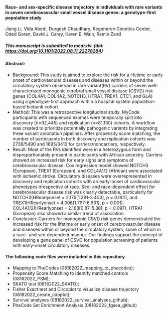 #### Race- and sex-specific disease trajectory in individuals with rare variants in seven cerebrovascular small vessel disease genes: a genotype-first population study 
Jiang Li, Vida Abedi, Durgesh Chaudhary, Regeneron Genetics Center, Oded Goren, David J. Carey, Karen E. Wain, Ramin Zand
##### This manuscript is submitted to medrxiv. (doi: https://doi.org/10.1101/2022.08.11.22278284)

#### Abstract: 
* Background: This study is aimed to explore the risk for a lifetime or early onset of cardiovascular diseases and diseases within or beyond the circulatory system observed in rare variant(RV) carriers of seven well-characterized monogenic cerebral small vessel disease (CSVD) risk genes (COL4A1, COL4A2, NOTCH3, HTRA1, TREX1, CTC1, and GLA) using a genotype-first approach within a hospital system population-based biobank cohort.
* Method: This was a retrospective longitudinal study. MyCode participants with sequenced exomes were temporally split into discovery (n=92,445) and replication (n=81,130) cohorts. A workflow was created to prioritize potentially pathogenic variants by integrating three variant annotation pipelines. After propensity score matching, the number of participants in both discovery and replication cohorts was 2738/5490 and 1695/3410 for carriers/noncarriers, respectively.  
* Result: Most of the RVs identified were in a heterozygous form and disproportionately present in participants with African ancestry. Carriers showed an increased risk for early signs and symptoms of cerebrovascular disease. Cox regression model showed NOTCH3 (European), TREX1 (European), and COL4A1/2 (African) were associated with ischemic stroke. Circulatory diseases were overrepresented in discovery and replication cohorts with an early-onset of cardiovascular phenotypes irrespective of race. Sex- and race-dependent effect for cerebrovascular disease risk was clearly detectable, particularly for NOTCH3(HRearlyonset = 2.175[1.391-3.403], p = 0.001), and TREX1(HRearlyonset = 4.006[1.797-8.931], p = 0.001). COL4A1/2(HRearlyonset = 2.163[0.87-5.38], p = 0.097). HTRA1 (European) also showed a similar trend of association.
* Conclusion: Carriers for monogenic CSVD risk genes demonstrated the increased risk for the lifetime or early onset of cerebrovascular disease and diseases within or beyond the circulatory system, some of which in a race- and sex-dependent manner. Our findings support the concept of developing a gene panel of CSVD for population screening of patients with early-onset circulatory diseases.


#### The following code files were included in this repository. 
* Mapping to PheCodes (08182022_mapping_to_phecodes);
* Propensity Score Matching to identify matched controls (08182022_PSM);
* SKATO test (08182022_SKATO);
* Fisher Exact test and Circoplot to visualize disease trajectory (08182022_create_ciroplot); 
* Survival analyses (08182022_survival_analyses_github);
* PheCode Set Enrichment Analysis (08182022_fgsea_github)
